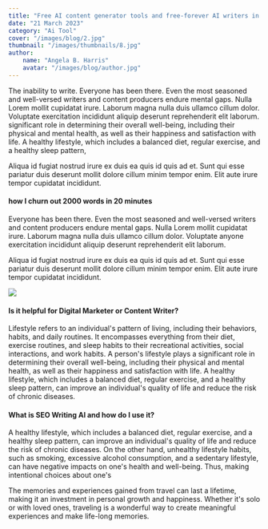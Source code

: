 ```yaml
---
title: "Free AI content generator tools and free-forever AI writers in 2023"
date: "21 March 2023"
category: "Ai Tool"
cover: "/images/blog/2.jpg"
thumbnail: "/images/thumbnails/8.jpg"
author:
    name: "Angela B. Harris"
    avatar: "/images/blog/author.jpg"
---
```


The inability to write. Everyone has been there. Even the most seasoned and well-versed writers and content producers endure mental gaps. Nulla Lorem mollit cupidatat irure. Laborum magna nulla duis ullamco cillum dolor. Voluptate exercitation incididunt aliquip deserunt reprehenderit elit laborum. significant role in determining their overall well-being, including their physical and mental health, as well as their happiness and satisfaction with life. A healthy lifestyle, which includes a balanced diet, regular exercise, and a healthy sleep pattern,

Aliqua id fugiat nostrud irure ex duis ea quis id quis ad et. Sunt qui esse pariatur duis deserunt mollit dolore cillum minim tempor enim. Elit aute irure tempor cupidatat incididunt.

#### how I churn out 2000 words in 20 minutes

Everyone has been there. Even the most seasoned and well-versed writers and content producers endure mental gaps. Nulla Lorem mollit cupidatat irure. Laborum magna nulla duis ullamco cillum dolor. Voluptate anyone exercitation incididunt aliquip deserunt reprehenderit elit laborum.

Aliqua id fugiat nostrud irure ex duis ea quis id quis ad et. Sunt qui esse pariatur duis deserunt mollit dolore cillum minim tempor enim. Elit aute irure tempor cupidatat incididunt.

![](/images/blog/2.jpg)

#### Is it helpful for Digital Marketer or Content Writer?

Lifestyle refers to an individual's pattern of living, including their behaviors, habits, and daily routines. It encompasses everything from their diet, exercise routines, and sleep habits to their recreational activities, social interactions, and work habits. A person's lifestyle plays a significant role in determining their overall well-being, including their physical and mental health, as well as their happiness and satisfaction with life. A healthy lifestyle, which includes a balanced diet, regular exercise, and a healthy sleep pattern, can improve an individual's quality of life and reduce the risk of chronic diseases.

#### What is SEO Writing AI and how do I use it?

A healthy lifestyle, which includes a balanced diet, regular exercise, and a healthy sleep pattern, can improve an individual's quality of life and reduce the risk of chronic diseases. On the other hand, unhealthy lifestyle habits, such as smoking, excessive alcohol consumption, and a sedentary lifestyle, can have negative impacts on one's health and well-being. Thus, making intentional choices about one's

The memories and experiences gained from travel can last a lifetime, making it an investment in personal growth and happiness. Whether it's solo or with loved ones, traveling is a wonderful way to create meaningful experiences and make life-long memories.

